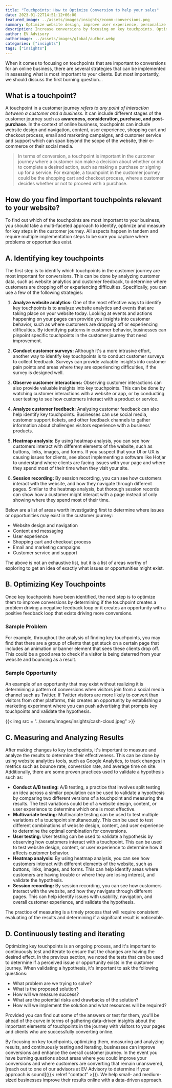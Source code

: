 ```yaml
---
title: "Touchpoints: How to Optimize Conversion to help your sales"
date: 2023-01-22T14:51:12+06:00
featured_image: ../assets/images/insights/ecomm-conversions.png
summary: Optimize website design, improve user experience, personalize marketing and analyze data to boost conversions. Focus on key touchpoints for best results.
description: Increase conversions by focusing on key touchpoints. Optimize website design, improve user experience, and personalize marketing efforts. Utilize A/B testing and analyze data to fine-tune your strategy and boost conversions.
author: EV Advisory
authorimage: ../assets/images/global/author.webp
categories: ["insights"]
tags: ["insights"]
---
```


When it comes to focusing on touchpoints that are important to conversions for an online business, there are several strategies that can be implemented in assessing what is most important to your clients. But most importantly, we should discuss the first burning question...  

## What is a touchpoint?   

A touchpoint in a customer journey *refers to any point of interaction between a customer and a business.* It can include different stages of the customer journey such as **awareness, consideration, purchase, and post-purchase**. In the context of online business, touchpoints can include website design and navigation, content, user experience, shopping cart and checkout process, email and marketing campaigns, and customer service and support which can span beyond the scope of the website, their e-commerce or their social media.  

> In terms of conversion, a touchpoint is important in the customer journey where a customer can make a decision about whether or not to complete a desired action, such as making a purchase or signing up for a service. For example, a touchpoint in the customer journey could be the shopping cart and checkout process, where a customer decides whether or not to proceed with a purchase.  

## How do you find important touchpoints relevant to your website?  
To find out which of the touchpoints are most important to your business, you should take a multi-faceted approach to identify, optimize and measure for key steps in the customer journey. All aspects happen in tandem and require multiple implementation steps to be sure you capture where problems or opportunities exist.  

## A. Identifying key touchpoints  

The first step is to identify which touchpoints in the customer journey are most important for conversions. This can be done by analyzing customer data, such as website analytics and customer feedback, to determine where customers are dropping off or experiencing difficulties. Specifically, you can use a few of the following strategies:  

1. **Analyze website analytics:** One of the most effective ways to identify key touchpoints is to analyze website analytics and events that are taking place on your website today. Looking at events and actions happening on your pages can provide you insights into customer behavior, such as where customers are dropping off or experiencing difficulties. By identifying patterns in customer behavior, businesses can pinpoint specific touchpoints in the customer journey that need improvement.  

2. **Conduct customer surveys:** Although it's a more intrusive effort, another way to identify key touchpoints is to conduct customer surveys to collect feedback. Surveys can provide valuable insights into customer pain points and areas where they are experiencing difficulties, if the survey is designed well.   

3. **Observe customer interactions:** Observing customer interactions can also provide valuable insights into key touchpoints. This can be done by watching customer interactions with a website or app, or by conducting user testing to see how customers interact with a product or service.  

4. **Analyze customer feedback:** Analyzing customer feedback can also help identify key touchpoints. Businesses can use social media, customer support tickets, and other feedback channels to gather information about challenges visitors experience with a business' products.  

5. **Heatmap analysis:** By using heatmap analysis, you can see how customers interact with different elements of the website, such as buttons, links, images, and forms. If you suspect that your UI or UX is causing issues for clients, see about implementing a software like Hotjar to understand where clients are facing issues with your page and where they spend most of their time when they visit your site.   

6. **Session recording:** By session recording, you can see how customers interact with the website, and how they navigate through different pages. Similar to the heatmap analysis, but thorough session records can show how a customer might interact with a page instead of only showing where they spend most of their time.    

Below are a list of areas worth investigating first to determine where issues or opportunities may exist in the customer journey:  

- Website design and navigation  
- Content and messaging  
- User experience   
- Shopping cart and checkout process  
- Email and marketing campaigns  
- Customer service and support   

The above is not an exhaustive list, but it is a list of areas worthy of exploring to get an idea of exactly what issues or opportunities might exist.  

## B. Optimizing Key Touchpoints   
Once key touchpoints have been identified, the next step is to optimize them to improve conversions by determining if the touchpoint creates a problem driving a negative feedback loop or it creates an opportunity with a positive feedback loop that exists driving more conversions.   

### Sample Problem  
For example, throughout the analysis of finding key touchpoints, you may find that there are a group of clients that get stuck on a certain page that includes an animation or banner element that sees these clients drop off. This could be a good area to check if a visitor is being deterred from your website and bouncing as a result.  

### Sample Opportunity  
An example of an opportunity that may exist without realizing it is determining a pattern of conversions when visitors join from a social media channel such as Twitter. If Twitter visitors are more likely to convert than visitors from other platforms, this creates an opportunity by establishing a marketing experiment where you can push advertising that prompts key touchpoints and validate the hypothesis.  


{{< img src = "../assets/images/insights/cash-cloud.jpeg" >}}
## C. Measuring and Analyzing Results   
After making changes to key touchpoints, it's important to measure and analyze the results to determine their effectiveness. This can be done by using website analytics tools, such as Google Analytics, to track changes in metrics such as bounce rate, conversion rate, and average time on site. Additionally, there are some proven practices used to validate a hypothesis such as:  

- **Conduct A/B testing:** A/B testing, a practice that involves split testing an idea across a similar population can be used to validate a hypothesis by comparing two different versions of a touchpoint and measuring the results. The test variations could be of a website design, content, or user experience to determine which one is most effective.  
- **Multivariate testing:** Multivariate testing can be used to test multiple variations of a touchpoint simultaneously. This can be used to test different combinations of website design, content, and user experience to determine the optimal combination for conversions.  
- **User testing:** User testing can be used to validate a hypothesis by observing how customers interact with a touchpoint. This can be used to test website design, content, or user experience to determine how it affects customer behavior.  
- **Heatmap analysis:** By using heatmap analysis, you can see how customers interact with different elements of the website, such as buttons, links, images, and forms. This can help identify areas where customers are having trouble or where they are losing interest, and validate the hypothesis.  
- **Session recording:** By session recording, you can see how customers interact with the website, and how they navigate through different pages. This can help identify issues with usability, navigation, and overall customer experience, and validate the hypothesis.   

The practice of measuring is a timely process that will require consistent evaluating of the results and determining if a signifcant result is noticeable.  

## D. Continuously testing and iterating   
Optimizing key touchpoints is an ongoing process, and it's important to continuously test and iterate to ensure that the changes are having the desired effect. In the previous section, we noted the tests that can be used to determine if a perceived issue or opportunity exists in the customer journey. When validating a hypothesis, it's important to ask the following questions:  

- What problem are we trying to solve?  
- What is the proposed solution?  
- How will we measure success?  
- What are the potential risks and drawbacks of the solution?  
- How will we implement the solution and what resources will be required?  

Provided you can find out some of the answers or test for them, you'll be ahead of the curve in terms of gathering data-driven insights about the important elements of touchpoints in the journey with visitors to your pages and clients who are successfully converting online.   


By focusing on key touchpoints, optimizing them, measuring and analyzing results, and continuously testing and iterating, businesses can improve conversions and enhance the overall customer journey. In the event you have burning questions about areas where you could improve your conversions and where customers are converting that remain unanswered, [reach out to one of our advisors at EV Advisory to determine if your approach is sound]({{< relref "contact" >}}). We help small- and medium-sized businesses improve their results online with a data-driven approach.   
